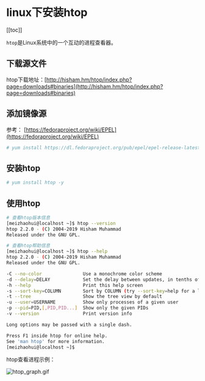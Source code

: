 
# linux下安装htop

[[toc]]

`htop`是Linux系统中的一个互动的进程查看器。

## 下载源文件


htop下载地址：[http://hisham.hm/htop/index.php?page=downloads#binaries](http://hisham.hm/htop/index.php?page=downloads#binaries)

## 添加镜像源

参考： [https://fedoraproject.org/wiki/EPEL](https://fedoraproject.org/wiki/EPEL)
```sh
# yum install https://dl.fedoraproject.org/pub/epel/epel-release-latest-7.noarch.rpm
```

## 安装htop

```sh
# yum install htop -y
```


## 使用htop

```sh
# 查看htop版本信息
[meizhaohui@localhost ~]$ htop --version
htop 2.2.0 - (C) 2004-2019 Hisham Muhammad
Released under the GNU GPL.

# 查看htop帮助信息
[meizhaohui@localhost ~]$ htop --help
htop 2.2.0 - (C) 2004-2019 Hisham Muhammad
Released under the GNU GPL.

-C --no-color               Use a monochrome color scheme
-d --delay=DELAY            Set the delay between updates, in tenths of seconds
-h --help                   Print this help screen
-s --sort-key=COLUMN        Sort by COLUMN (try --sort-key=help for a list)
-t --tree                   Show the tree view by default
-u --user=USERNAME          Show only processes of a given user
-p --pid=PID,[,PID,PID...]  Show only the given PIDs
-v --version                Print version info

Long options may be passed with a single dash.

Press F1 inside htop for online help.
See 'man htop' for more information.
[meizhaohui@localhost ~]$
```

htop查看进程示例：

![htop_graph.gif](/img/htop_graph.gif)
